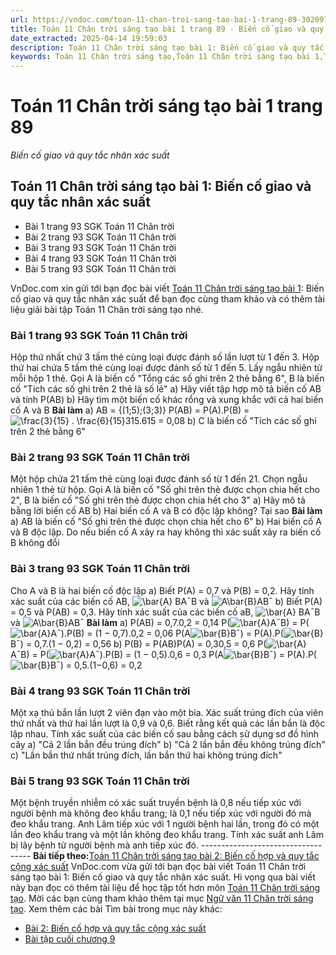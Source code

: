 ```yaml
---
url: https://vndoc.com/toan-11-chan-troi-sang-tao-bai-1-trang-89-302097
title: Toán 11 Chân trời sáng tạo bài 1 trang 89 - Biến cố giao và quy tắc nhân xác suất - VnDoc.com
date_extracted: 2025-04-14 19:59:03
description: Toán 11 Chân trời sáng tạo bài 1: Biến cố giao và quy tắc nhân xác suất được VnDoc.com sưu tầm và xin gửi tới bạn đọc cùng tham khảo.
keywords: Toán 11 Chân trời sáng tạo,Toán 11 Chân trời sáng tạo bài 1,Toán lớp 11 Chân trời sáng tạo,bài tập toán 11 Chân trời sáng tạo,giải sgk toán 11 Chân trời sáng tạo,giải toán 11 Chân trời sáng tạo,toán 11 ctst,toán 11 chân trời,toán 11,giải toán 11 Chân trời sáng tạo bài 1,Toán 11 Chân trời sáng tạo bài 1 Biến cố giao và quy tắc nhân xác suất,bài 1 Biến cố giao và quy tắc nhân xác suất,Biến cố giao và quy tắc nhân xác suất,Toán 11 Chân trời sáng tạo bài 1 trang 89
---
```


# Toán 11 Chân trời sáng tạo bài 1 trang 89
 _Biến cố giao và quy tắc nhân xác suất_
## Toán 11 Chân trời sáng tạo bài 1: Biến cố giao và quy tắc nhân xác suất
  * Bài 1 trang 93 SGK Toán 11 Chân trời
  * Bài 2 trang 93 SGK Toán 11 Chân trời
  * Bài 3 trang 93 SGK Toán 11 Chân trời
  * Bài 4 trang 93 SGK Toán 11 Chân trời
  * Bài 5 trang 93 SGK Toán 11 Chân trời

VnDoc.com xin gửi tới bạn đọc bài viết [Toán 11 Chân trời sáng tạo bài 1](<https://vndoc.com/toan-11-chan-troi-sang-tao-bai-1-trang-89-302097>): Biến cố giao và quy tắc nhân xác suất để bạn đọc cùng tham khảo và có thêm tài liệu giải bài tập Toán 11 Chân trời sáng tạo nhé.
### Bài 1 trang 93 SGK Toán 11 Chân trời
Hộp thứ nhất chứ 3 tấm thẻ cùng loại được đánh số lần lượt từ 1 đến 3. Hộp thứ hai chứa 5 tấm thẻ cùng loại được đánh số từ 1 đến 5. Lấy ngẫu nhiên từ mỗi hộp 1 thẻ. Gọi A là biến cố "Tổng các số ghi trên 2 thẻ bằng 6", B là biến cố "Tích các số ghi trên 2 thẻ là số lẻ"
a\) Hãy viết tập hợp mô tả biến cố AB và tính P\(AB\)
b\) Hãy tìm một biến cố khác rổng và xung khắc với cả hai biến cố A và B
**Bài làm**
a\) AB = \{\(1;5\);\(3;3\)\}
P\(AB\) = P\(A\).P\(B\) = ![\\frac{3}{15} . \\frac{6}{15}](https://i.vdoc.vn/data/image/blank.png)315.615 = 0,08
b\) C là biến cố "Tích các số ghi trên 2 thẻ bằng 6"
### Bài 2 trang 93 SGK Toán 11 Chân trời
Một hộp chứa 21 tấm thẻ cùng loại được đánh số từ 1 đến 21. Chọn ngẫu nhiên 1 thẻ từ hộp. Gọi A là biến cố "Số ghi trên thẻ được chọn chia hết cho 2", B là biến cố "Số ghi trên thẻ được chọn chia hết cho 3"
a\) Hãy mô tả bằng lời biến cố AB
b\) Hai biến cố A và B có độc lập không? Tại sao
**Bài làm**
a\) AB là biến cố "Số ghi trên thẻ được chọn chia hết cho 6"
b\) Hai biến cố A và B độc lập. Do nếu biến cố A xảy ra hay không thì xác suất xảy ra biến cố B không đổi
### Bài 3 trang 93 SGK Toán 11 Chân trời
Cho A và B là hai biến cố độc lập
a\) Biết P\(A\) = 0,7 và P\(B\) = 0,2. Hãy tính xác suất của các biến cố AB, ![\\bar{A} B](https://i.vdoc.vn/data/image/blank.png)A¯B và ![A\\bar{B}](https://i.vdoc.vn/data/image/blank.png)AB¯
b\) Biết P\(A\) = 0,5 và P\(AB\) = 0,3. Hãy tính xác suất của các biến cố aB, ![\\bar{A} B](https://i.vdoc.vn/data/image/blank.png)A¯B và ![A\\bar{B}](https://i.vdoc.vn/data/image/blank.png)AB¯
**Bài làm**
a\) P\(AB\) = 0,7.0,2 = 0,14
P\(![\\bar{A}](https://i.vdoc.vn/data/image/blank.png)A¯B\) = P\(![\\bar{A}](https://i.vdoc.vn/data/image/blank.png)A¯\).P\(B\) = \(1 − 0,7\).0,2 = 0,06
P\(A![\\bar{B}](https://i.vdoc.vn/data/image/blank.png)B¯\) = P\(A\).P\(![\\bar{B}](https://i.vdoc.vn/data/image/blank.png)B¯\) = 0,7.\(1 − 0,2\) = 0,56
b\) P\(B\) = P\(AB\)P\(A\) = 0,30,5 = 0,6
P\(![\\bar{A}](https://i.vdoc.vn/data/image/blank.png)A¯B\) = P\(![\\bar{A}](https://i.vdoc.vn/data/image/blank.png)A¯\).P\(B\) = \(1 − 0,5\).0,6 = 0,3
P\(A![\\bar{B}](https://i.vdoc.vn/data/image/blank.png)B¯\) = P\(A\).P\(![\\bar{B}](https://i.vdoc.vn/data/image/blank.png)B¯\) = 0,5.\(1−0,6\) = 0,2
### Bài 4 trang 93 SGK Toán 11 Chân trời
Một xạ thủ bắn lần lượt 2 viên đạn vào một bia. Xác suất trúng đích của viên thứ nhất và thứ hai lần lượt là 0,9 và 0,6. Biết rằng kết quả các lần bắn là độc lập nhau. Tính xác suất của các biến cố sau bằng cách sử dụng sơ đồ hình cây
a\) "Cả 2 lần bắn đều trúng đích"
b\) "Cả 2 lần bắn đều không trúng đích"
c\) "Lần bắn thứ nhất trúng đích, lần bắn thứ hai không trúng đích"
### Bài 5 trang 93 SGK Toán 11 Chân trời
Một bệnh truyền nhiễm có xác suất truyền bệnh là 0,8 nếu tiếp xúc với người bệnh mà không đeo khẩu trang; là 0,1 nếu tiếp xúc với người đó mà đeo khẩu trang. Anh Lâm tiếp xúc với 1 người bệnh hai lần, trong đó có một lần đeo khẩu trang và một lần không đeo khẩu trang. Tính xác suất anh Lâm bị lây bệnh từ người bệnh mà anh tiếp xúc đó.
\-----------------------------------
**Bài tiếp theo:**[Toán 11 Chân trời sáng tạo bài 2: Biến cố hợp và quy tắc cộng xác suất](<https://vndoc.com/toan-11-chan-troi-sang-tao-bai-2-trang-94-302101>)
VnDoc.com vừa gửi tới bạn đọc bài viết Toán 11 Chân trời sáng tạo bài 1: Biến cố giao và quy tắc nhân xác suất. Hi vọng qua bài viết này bạn đọc có thêm tài liệu để học tập tốt hơn môn [Toán 11 Chân trời sáng tạo](<https://vndoc.com/toan-11-chan-troi-sang-tao>). Mời các bạn cùng tham khảo thêm tại mục [Ngữ văn 11 Chân trời sáng tạo](<https://vndoc.com/ngu-van-11-chan-troi-sang-tao>).
Xem thêm các bài Tìm bài trong mục này khác:
  * [Bài 2: Biến cố hợp và quy tắc cộng xác suất](</toan-11-chan-troi-sang-tao-bai-2-trang-94-302101>)
  * [Bài tập cuối chương 9](</toan-11-chan-troi-sang-tao-bai-tap-cuoi-chuong-9-302105>)


